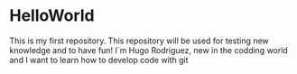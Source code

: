 # HelloWorld
This is my first repository. This repository will be used for testing new knowledge and to have fun!
I´m Hugo Rodriguez, new in the codding world and I want to learn how to develop code with git
